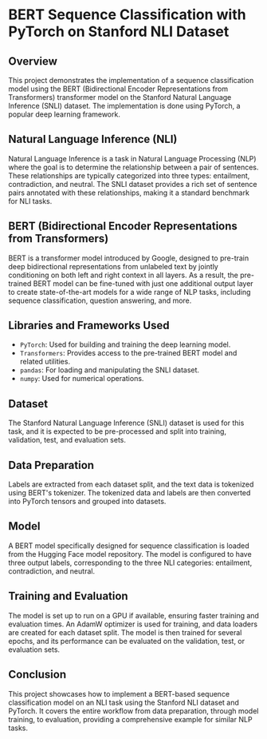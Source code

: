 # BERT Sequence Classification with PyTorch on Stanford NLI Dataset

## Overview
This project demonstrates the implementation of a sequence classification model using the BERT (Bidirectional Encoder Representations from Transformers) transformer model on the Stanford Natural Language Inference (SNLI) dataset. The implementation is done using PyTorch, a popular deep learning framework.

## Natural Language Inference (NLI)
Natural Language Inference is a task in Natural Language Processing (NLP) where the goal is to determine the relationship between a pair of sentences. These relationships are typically categorized into three types: entailment, contradiction, and neutral. The SNLI dataset provides a rich set of sentence pairs annotated with these relationships, making it a standard benchmark for NLI tasks.

## BERT (Bidirectional Encoder Representations from Transformers)
BERT is a transformer model introduced by Google, designed to pre-train deep bidirectional representations from unlabeled text by jointly conditioning on both left and right context in all layers. As a result, the pre-trained BERT model can be fine-tuned with just one additional output layer to create state-of-the-art models for a wide range of NLP tasks, including sequence classification, question answering, and more.

## Libraries and Frameworks Used
- `PyTorch`: Used for building and training the deep learning model.
- `Transformers`: Provides access to the pre-trained BERT model and related utilities.
- `pandas`: For loading and manipulating the SNLI dataset.
- `numpy`: Used for numerical operations.

## Dataset
The Stanford Natural Language Inference (SNLI) dataset is used for this task, and it is expected to be pre-processed and split into training, validation, test, and evaluation sets.

## Data Preparation
Labels are extracted from each dataset split, and the text data is tokenized using BERT's tokenizer. The tokenized data and labels are then converted into PyTorch tensors and grouped into datasets.

## Model
A BERT model specifically designed for sequence classification is loaded from the Hugging Face model repository. The model is configured to have three output labels, corresponding to the three NLI categories: entailment, contradiction, and neutral.

## Training and Evaluation
The model is set up to run on a GPU if available, ensuring faster training and evaluation times. An AdamW optimizer is used for training, and data loaders are created for each dataset split. The model is then trained for several epochs, and its performance can be evaluated on the validation, test, or evaluation sets.

## Conclusion
This project showcases how to implement a BERT-based sequence classification model on an NLI task using the Stanford NLI dataset and PyTorch. It covers the entire workflow from data preparation, through model training, to evaluation, providing a comprehensive example for similar NLP tasks.
